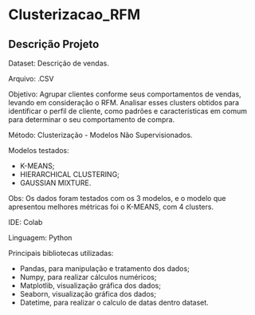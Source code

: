 # Clusterizacao_RFM

## Descrição Projeto

Dataset: Descrição de vendas.

Arquivo: .CSV

Objetivo: Agrupar clientes conforme seus comportamentos de vendas, levando em consideração o RFM. Analisar esses clusters obtidos para identificar o perfil de cliente, como padrões e características em comum para determinar o seu comportamento de compra.

Método: Clusterização - Modelos Não Supervisionados. 

Modelos testados: 
- K-MEANS;
- HIERARCHICAL CLUSTERING;
- GAUSSIAN MIXTURE.

Obs: Os dados foram testados com os 3 modelos, e o modelo que apresentou melhores métricas foi o K-MEANS, com 4 clusters.

IDE: Colab

Linguagem: Python

Principais bibliotecas utilizadas:
- Pandas, para manipulação e tratamento dos dados;
- Numpy, para realizar cálculos numéricos;
- Matplotlib, visualização gráfica dos dados;
- Seaborn, visualização gráfica dos dados;
- Datetime, para realizar o calculo de datas dentro dataset. 
